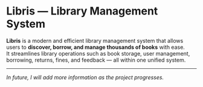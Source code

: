# Libris — Library Management System

**Libris** is a modern and efficient library management system that allows users to **discover, borrow, and manage thousands of books** with ease.  
It streamlines library operations such as book storage, user management, borrowing, returns, fines, and feedback — all within one unified system.

---

_In future, I will add more information as the project progresses._
